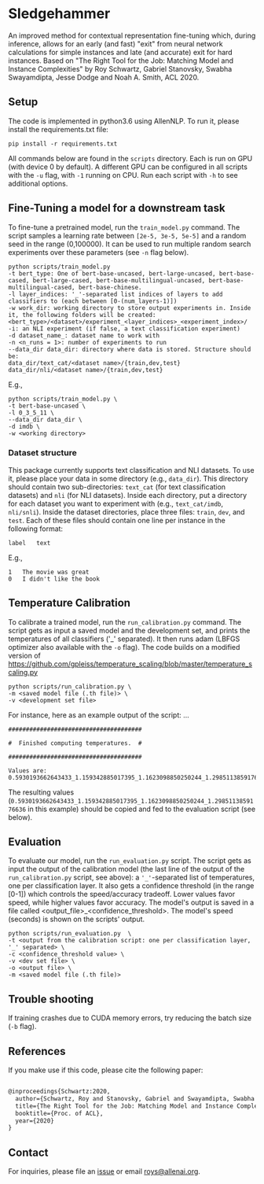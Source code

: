 # Sledgehammer
An improved  method for contextual representation fine-tuning which, during  inference, allows for an early (and fast) "exit" from neural network calculations for  simple  instances  and  late  (and  accurate) exit  for  hard  instances. Based on "The Right Tool for the Job: Matching Model and Instance Complexities" by Roy Schwartz, Gabriel Stanovsky, Swabha Swayamdipta, Jesse Dodge and Noah A. Smith, ACL 2020.


## Setup

The code is implemented in python3.6 using AllenNLP. To run it, please install the requirements.txt file:

```pip install -r requirements.txt```

All commands below are found in the `scripts` directory. Each is run on GPU (with device 0 by default). A different GPU can be configured in all scripts with the `-u` flag, with `-1` running on CPU. Run each script with `-h` to see additional options.

## Fine-Tuning a model for a downstream task
To fine-tune a pretrained model, run the `train_model.py` command. The script samples a learning rate between `[2e-5, 3e-5, 5e-5]` and a random seed in the range (0,100000). It can be used to run multiple random search experiments over these parameters (see `-n` flag below).

```
python scripts/train_model.py
-t bert_type: One of bert-base-uncased, bert-large-uncased, bert-base-cased, bert-large-cased, bert-base-multilingual-uncased, bert-base-multilingual-cased, bert-base-chinese.
-l layer_indices: '_'-separated list indices of layers to add classifiers to (each between [0-(num_layers-1)])
-w work_dir: working directory to store output experiments in. Inside it, the following folders will be created:  <bert_type>/<dataset>/experiment_<layer_indices>_<experiment_index>/
-i: an NLI experiment (if false, a text classification experiment)
-d dataset_name_: dataset name to work with
-n <n_runs = 1>: number of experiments to run
--data_dir data_dir: directory where data is stored. Structure should be:
data_dir/text_cat/<dataset name>/{train,dev,test}
data_dir/nli/<dataset name>/{train,dev,test}
```

E.g., 

```
python scripts/train_model.py \
-t bert-base-uncased \
-l 0_3_5_11 \
--data_dir data_dir \
-d imdb \
-w <working directory>
```

### Dataset structure
This package currently supports text classification and NLI datasets.
To use it, please place your data in some directory (e.g., `data_dir`). 
This directory should contain two sub-directories: `text_cat` (for text classification datasets) and `nli` (for NLI datasets).
Inside each directory, put a directory for each dataset you want to experiment with (e.g., `text_cat/imdb`, `nli/snli`).
Inside the dataset directories, place three files: `train`, `dev`, and `test`.
Each of these files should contain one line per instance in the following format:

```
label	text
```

E.g.,
```
1	The movie was great
0	I didn't like the book
```

## Temperature Calibration
To calibrate a trained model, run the `run_calibration.py` command. The script gets as input a saved model and the development set, and prints the temperatures of all classifiers ('_' separated). It then runs adam (LBFGS optimizer also available with the `-o` flag). 
The code builds on a modified version of https://github.com/gpleiss/temperature_scaling/blob/master/temperature_scaling.py

```
python scripts/run_calibration.py \
-m <saved model file (.th file)> \
-v <development set file>
```


For instance, here as an example output of the script:
...


```
######################################

#  Finished computing temperatures.  #

######################################

Values are: 0.5930193662643433_1.159342885017395_1.1623098850250244_1.2985113859176636
```

The resulting values (`0.5930193662643433_1.159342885017395_1.1623098850250244_1.2985113859176636` in this example) should be copied and fed to the evaluation script (see below).

## Evaluation

To evaluate our model, run the `run_evaluation.py` script. The script gets as input the output of the calibration model (the last line of the output of the `run_calibration.py` script, see above): a `'_'`-separated list of temperatures, one per classification layer. 
It also gets a confidence threshold (in the range [0-1]) which controls the speed/accuracy tradeoff. Lower values favor speed, while higher values favor accuracy. The model's output is saved in a file called <output_file>_<confidence_threshold>. The model's speed (seconds) is shown on the scripts' output.

```
python scripts/run_evaluation.py  \
-t <output from the calibration script: one per classification layer, '_' separated> \
-c <confidence_threshold value> \
-v <dev set file> \
-o <output file> \
-m <saved model file (.th file)>
```

## Trouble shooting
If training crashes due to CUDA memory errors, try reducing the batch size (`-b` flag).

## References
If you make use if this code, please cite the following paper:

```latex

@inproceedings{Schwartz:2020,
  author={Schwartz, Roy and Stanovsky, Gabriel and Swayamdipta, Swabha and Jesse Dodge and Smith, Noah A.},
  title={The Right Tool for the Job: Matching Model and Instance Complexities},
  booktitle={Proc. of ACL},
  year={2020}
}
```

## Contact

For inquiries, please file an [issue](https://github.com/allenai/sledgehammer/issues) or email roys@allenai.org.

